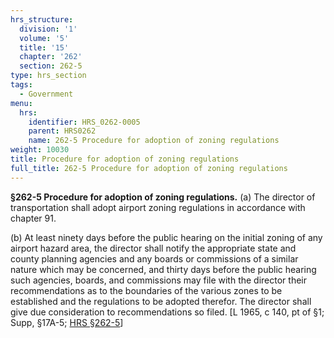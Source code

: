 ```yaml
---
hrs_structure:
  division: '1'
  volume: '5'
  title: '15'
  chapter: '262'
  section: 262-5
type: hrs_section
tags:
  - Government
menu:
  hrs:
    identifier: HRS_0262-0005
    parent: HRS0262
    name: 262-5 Procedure for adoption of zoning regulations
weight: 10030
title: Procedure for adoption of zoning regulations
full_title: 262-5 Procedure for adoption of zoning regulations
---
```

**§262-5 Procedure for adoption of zoning regulations.** (a) The director of transportation shall adopt airport zoning regulations in accordance with chapter 91.

(b) At least ninety days before the public hearing on the initial zoning of any airport hazard area, the director shall notify the appropriate state and county planning agencies and any boards or commissions of a similar nature which may be concerned, and thirty days before the public hearing such agencies, boards, and commissions may file with the director their recommendations as to the boundaries of the various zones to be established and the regulations to be adopted therefor. The director shall give due consideration to recommendations so filed. [L 1965, c 140, pt of §1; Supp, §17A-5; [HRS §262-5](/title-15/chapter-262/section-262-5/)]